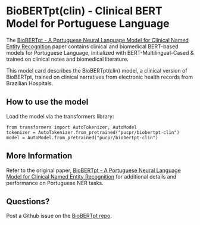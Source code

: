 # BioBERTpt(clin) - Clinical BERT Model for Portuguese Language

The [BioBERTpt - A Portuguese Neural Language Model for Clinical Named Entity Recognition](https://www.aclweb.org/anthology/2020.clinicalnlp-1.7/) paper contains clinical and biomedical BERT-based models for Portuguese Language, initialized with BERT-Multilingual-Cased & trained on clinical notes and biomedical literature. 

This model card describes the BioBERTpt(clin) model, a clinical version of BioBERTpt, trained on clinical narratives from electronic health records from Brazilian Hospitals. 

## How to use the model

Load the model via the transformers library:
```
from transformers import AutoTokenizer, AutoModel
tokenizer = AutoTokenizer.from_pretrained("pucpr/biobertpt-clin")
model = AutoModel.from_pretrained("pucpr/biobertpt-clin")
```

## More Information

Refer to the original paper, [BioBERTpt - A Portuguese Neural Language Model for Clinical Named Entity Recognition](https://www.aclweb.org/anthology/2020.clinicalnlp-1.7/) for additional details and performance on Portuguese NER tasks.

## Questions?

Post a Github issue on the [BioBERTpt repo](https://github.com/HAILab-PUCPR/BioBERTpt).
